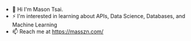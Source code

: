 - 👋 Hi I'm Mason Tsai.
- ⚡ I'm interested in learning about APIs, Data Science, Databases, and Machine Learning
- 📫 Reach me at https://masszn.com/
